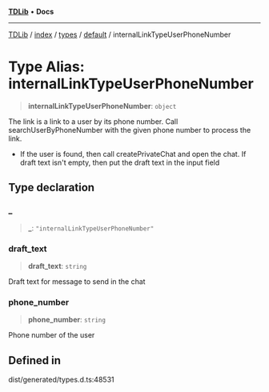 [**TDLib**](../../../../../../README.md) • **Docs**

***

[TDLib](../../../../../../modules.md) / [index](../../../../../README.md) / [types](../../../README.md) / [default](../README.md) / internalLinkTypeUserPhoneNumber

# Type Alias: internalLinkTypeUserPhoneNumber

> **internalLinkTypeUserPhoneNumber**: `object`

The link is a link to a user by its phone number. Call searchUserByPhoneNumber with the given phone number to process the link.

- If the user is found, then call createPrivateChat and open the chat. If draft text isn't empty, then put the draft text in the input field

## Type declaration

### \_

> **\_**: `"internalLinkTypeUserPhoneNumber"`

### draft\_text

> **draft\_text**: `string`

Draft text for message to send in the chat

### phone\_number

> **phone\_number**: `string`

Phone number of the user

## Defined in

dist/generated/types.d.ts:48531
